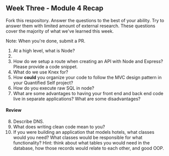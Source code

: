 ## Week Three - Module 4 Recap

Fork this respository. Answer the questions to the best of your ability. Try to answer them with limited amount of external research. These questions cover the majority of what we've learned this week.

Note: When you're done, submit a PR.

1. At a high level, what is Node?
2. 
3. How do we setup a route when creating an API with Node and Express? Please provide a code snippet.
4. What do we use Knex for?
5. How **could** you organize your code to follow the MVC design pattern in your Quantified Self project?
6. How do you execute raw SQL in node?
7. What are some advantages to having your front end and back end code live in separate applications? What are some disadvantages?

#### Review  

8. Describe DNS.
9. What does writing clean code mean to you?
10. If you were building an application that models hotels, what classes would you need? What classes would be responsible for what functionality? Hint: think about what tables you would need in the database, how those records would relate to each other, and good OOP.
